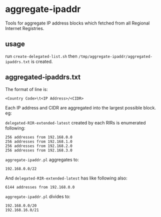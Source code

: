# aggregate-ipaddr
Tools for aggregate IP address blocks which fetched from all Regional Internet Registries.

## usage
run `create-delegated-list.sh` then `/tmp/aggregate-ipaddr/aggregated-ipaddrs.txt` is created.

## aggregated-ipaddrs.txt
The format of line is:

```
<Country Code>\t<IP Address>/<CIDR>
```

Each IP address and CIDR are aggregated into the largest possible block. eg:

`delegated-RIR-extended-latest` created by each RIRs is enumerated following:

```
256 addresses from 192.168.0.0
256 addresses from 192.168.1.0
256 addresses from 192.168.2.0
256 addresses from 192.168.3.0
```

`aggregate-ipaddr.pl` aggregates to:

```
192.168.0.0/22
```

And `delegated-RIR-extended-latest` has like following also:

```
6144 addresses from 192.168.0.0
```

`aggregate-ipaddr.pl` divides to:

```
192.168.0.0/20
192.168.16.0/21
```
